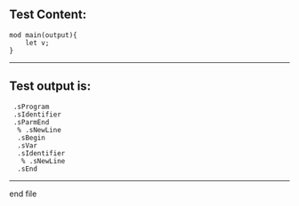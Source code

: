 
Test Content: 
-------------------------
```
mod main(output){
    let v;
}
```
------------------------
Test output is: 
-------------------------
```
 .sProgram
 .sIdentifier
 .sParmEnd
  % .sNewLine
  .sBegin
  .sVar
  .sIdentifier
   % .sNewLine
  .sEnd

```
------------------------

end file
